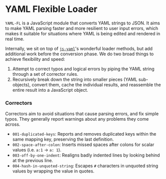 # YAML Flexible Loader

`YAML-FL` is a JavaScript module that converts YAML strings to JSON. It aims to make YAML parsing faster and more resilient to user input errors, which makes it suitable for situations where YAML is being edited and rendered in real time.

Internally, we sit on top of [`js-yaml`](https://github.com/nodeca/js-yaml)'s wonderful loader methods, but add additional work before the conversion phase. We do two broad things to achieve flexibility and speed:

1. Attempt to correct typos and logical errors by piping the YAML string through a set of corrector rules.
2. Recursively break down the string into smaller pieces (YAML sub-objects), convert them, cache the individual results, and reassemble the entire result into a JavaScript object.

### Correctors

Correctors aim to avoid situations that cause parsing errors, and fix simple typos. They generally report warnings about any problems they come across.

- `001-duplicated-keys`: Reports and removes duplicated keys within the same mapping key, preserving the last definition.
- `002-space-after-colon`: Inserts missed spaces after colons for scalar values (i.e. `a:1` -> `a: 1`).
- `003-off-by-one-indent`: Realigns badly indented lines by looking behind at the previous line.
- `004-hash-in-unquoted-string`: Escapes `#` characters in unquoted string values by wrapping the value in quotes.
